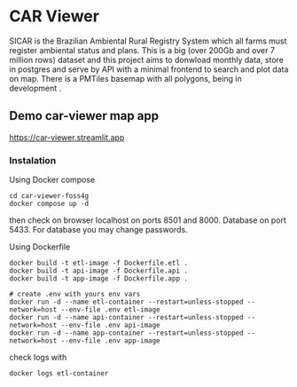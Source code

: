 # CAR Viewer

SICAR is the Brazilian Ambiental Rural Registry System which all farms must
register ambiental status and plans.
This is a big (over 200Gb and over 7 million rows) dataset and this project aims to donwload monthly data,
store in postgres and serve by API with a minimal frontend to search and plot data on map.
There is a PMTiles basemap with all polygons, being in development .

## Demo car-viewer map app
https://car-viewer.streamlit.app

### Instalation
Using Docker compose

```
cd car-viewer-foss4g
docker compose up -d
```

then check on browser localhost on ports 8501 and 8000.
Database on port 5433. For database you may change passwords.

Using Dockerfile
```
docker build -t etl-image -f Dockerfile.etl .
docker build -t api-image -f Dockerfile.api .
docker build -t app-image -f Dockerfile.app .

# create .env with yours env vars
docker run -d --name etl-container --restart=unless-stopped --network=host --env-file .env etl-image
docker run -d --name api-container --restart=unless-stopped --network=host --env-file .env api-image
docker run -d --name app-container --restart=unless-stopped --network=host --env-file .env app-image
```

check logs with

```
docker logs etl-container

```
